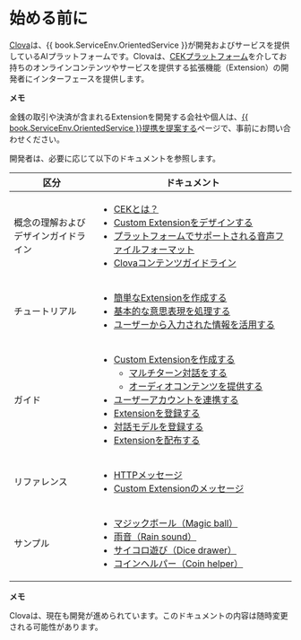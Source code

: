# 始める前に

<a target="_blank" href="https://clova.ai">Clova</a>は、{{ book.ServiceEnv.OrientedService }}が開発およびサービスを提供しているAIプラットフォームです。Clovaは、[CEKプラットフォーム](/Develop/CEK_Overview.md)を介してお持ちのオンラインコンテンツやサービスを提供する拡張機能（Extension）の開発者にインターフェースを提供します。

<div class="note">
  <p><strong>メモ</strong></p>
  <p>金銭の取引や決済が含まれるExtensionを開発する会社や個人は、<a target="_blank" href="{{ book.ServiceEnv.ProposalRegisterURI }}">{{ book.ServiceEnv.OrientedService }}提携を提案する</a>ページで、事前にお問い合わせください。</p>
</div>

開発者は、必要に応じて以下のドキュメントを参照します。

<table>
  <thead>
    <tr>
      <th width="30%">区分</th>
      <th width="70%">ドキュメント</th>
    </tr>
  </thead>
  <tbody>
    <tr>
      <td>概念の理解およびデザインガイドライン</td>
      <td>
        <ul>
          <li><a href="/Develop/CEK_Overview.md#WhatisCEK">CEKとは？</a></li>
          <li><a href="/Design/Design_Custom_Extension.md">Custom Extensionをデザインする</a></li>
          <li><a href="/Design/Supported_Audio_Format.md">プラットフォームでサポートされる音声ファイルフォーマット</a></li>
          <li><a href="/Design/Rules_For_Content.md">Clovaコンテンツガイドライン</a></li>
        </ul>
      </td>
    </tr>
    <tr>
      <td>チュートリアル</td>
      <td>
        <ul>
          <li><a href="/Develop/Tutorials/Build_Simple_Extension.md">簡単なExtensionを作成する</a></li>
          <li><a href="/Develop/Tutorials/Handle_Builtin_Intents.md">基本的な意思表現を処理する</a></li>
          <li><a href="/Develop/Tutorials/Use_Builtin_Type_Slots.md">ユーザーから入力された情報を活用する</a></li>
        </ul>
      </td>
    </tr>
    <tr>
      <td>ガイド</td>
      <td>
        <ul>
          <li><a href="/Develop/Guides/Build_Custom_Extension.md">Custom Extensionを作成する</a>
            <ul>
              <li><a href="/Develop/Guides/Do_Multiturn_Dialog.md">マルチターン対話をする</a></li>
              <li><a href="/Develop/Guides/Provide_Audio_Content.md">オーディオコンテンツを提供する</a></li>
            </ul>
          </li>
          <li><a href="/Develop/Guides/Link_User_Account.md">ユーザーアカウントを連携する</a></li>
          <li><a href="/DevConsole/Guides/Register_Custom_Extension.md">Extensionを登録する</a></li>
          <li><a href="/DevConsole/Guides/Register_Interaction_Model.md">対話モデルを登録する</a></li>
          <li><a href="/DevConsole/Guides/Deploy_Custom_Extension.md">Extensionを配布する</a></li>
        </ul>
      </td>
    </tr>
    <tr>
      <td>リファレンス</td>
      <td>
        <ul>
          <li><a href="/Develop/References/HTTP_Message.md">HTTPメッセージ</a></li>
          <li><a href="/Develop/References/Custom_Extension_Message.md">Custom Extensionのメッセージ</a></li>
        </ul>
      </td>
    </tr>
    <tr>
      <td>サンプル</td>
      <td>
        <ul>
          <li><a href="/Develop/Examples/Extension_Examples.md#MagicBall">マジックボール（Magic ball）</a></li>
          <li><a href="/Develop/Examples/Extension_Examples.md#RainSound">雨音（Rain sound）</a></li>
          <li><a href="/Develop/Examples/Extension_Examples.md#DiceDrawer">サイコロ遊び（Dice drawer）</a></li>
          <li><a href="/Develop/Examples/Extension_Examples.md#CoinHelper">コインヘルパー（Coin helper）</a></li>
        </ul>
      </td>
    </tr>
  </tbody>
</table>

<div class="note">
  <p><strong>メモ</strong></p>
  <p>Clovaは、現在も開発が進められています。このドキュメントの内容は随時変更される可能性があります。</p>
</div>

